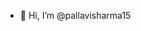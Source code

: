 - 👋 Hi, I’m @pallavisharma15


<!---
pallavisharma15/pallavisharma15 is a ✨ special ✨ repository because its `README.md` (this file) appears on your GitHub profile.
You can click the Preview link to take a look at your changes.
--->
